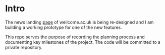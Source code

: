 # Intro

The news landing [page](https://wellcome.ac.uk/news) of wellcome.ac.uk is being re-designed and I am building a working prototype for one of the new features. 

This repo serves the purpose of recording the planning process and documenting key milestones of the project. The code will be committed to a private repository.